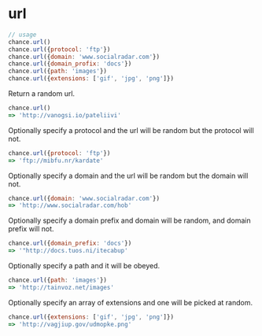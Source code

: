 # url

```js
// usage
chance.url()
chance.url({protocol: 'ftp'})
chance.url({domain: 'www.socialradar.com'})
chance.url({domain_profix: 'docs'})
chance.url({path: 'images'})
chance.url({extensions: ['gif', 'jpg', 'png']})
```

Return a random url.

```js
chance.url()
=> 'http://vanogsi.io/pateliivi'
```

Optionally specify a protocol and the url will be random but the protocol will not.

```js
chance.url({protocol: 'ftp'})
=> 'ftp://mibfu.nr/kardate'
```

Optionally specify a domain and the url will be random but the domain will not.

```js
chance.url({domain: 'www.socialradar.com'})
=> 'http://www.socialradar.com/hob'
```

Optionally specify a domain prefix and domain will be random, and domain prefix will not.

```js
chance.url({domain_prefix: 'docs'})
=> '"http://docs.tuos.ni/itecabup'
```

Optionally specify a path and it will be obeyed.

```js
chance.url({path: 'images'})
=> 'http://tainvoz.net/images'
```

Optionally specify an array of extensions and one will be picked at random.

```js
chance.url({extensions: ['gif', 'jpg', 'png']})
=> 'http://vagjiup.gov/udmopke.png'
```
